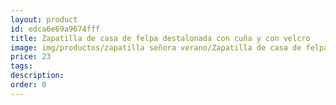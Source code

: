 ```yaml
---
layout: product
id: edca6e69a9674fff
title: Zapatilla de casa de felpa destalonada con cuña y con velcro
image: img/productos/zapatilla señora verano/Zapatilla de casa de felpa destalonada con cuña y con velcro=23.webp
price: 23
tags: 
description: 
order: 0
---
```

